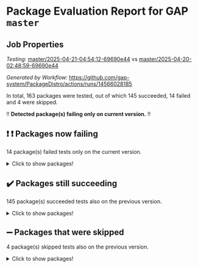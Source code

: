 # Package Evaluation Report for GAP `master`

## Job Properties

*Testing:* [master/2025-04-21-04:54:12-69690e44](https://github.com/gap-system/PackageDistro/blob/data/reports/master/2025-04-21-04:54:12-69690e44) vs [master/2025-04-20-02:48:59-69690e44](https://github.com/gap-system/PackageDistro/blob/data/reports/master/2025-04-20-02:48:59-69690e44)

*Generated by Workflow:* https://github.com/gap-system/PackageDistro/actions/runs/14566028185

In total, 163 packages were tested, out of which 145 succeeded, 14 failed and 4 were skipped.

:bangbang: **Detected package(s) failing only on current version.** :bangbang:

## :exclamation: :exclamation: Packages now failing

14 package(s) failed tests only on the current version.
<details><summary>Click to show packages!</summary>

- atlasrep 2.1.9 [(failure)](https://github.com/gap-system/PackageDistro/actions/runs/14566028185/job/40858385886) vs atlasrep 2.1.9 [(success)](https://github.com/gap-system/PackageDistro/actions/runs/14555149844/job/40831238375)
- corefreesub 0.6 [(failure)](https://github.com/gap-system/PackageDistro/actions/runs/14566028185/job/40858390108) vs corefreesub 0.6 [(success)](https://github.com/gap-system/PackageDistro/actions/runs/14555149844/job/40831242182)
- ctbllib 1.3.9 [(failure)](https://github.com/gap-system/PackageDistro/actions/runs/14566028185/job/40858391245) vs ctbllib 1.3.9 [(success)](https://github.com/gap-system/PackageDistro/actions/runs/14555149844/job/40831243145)
- cubefree 1.20 [(failure)](https://github.com/gap-system/PackageDistro/actions/runs/14566028185/job/40858391427) vs cubefree 1.20 [(success)](https://github.com/gap-system/PackageDistro/actions/runs/14555149844/job/40831243277)
- grpconst 2.6.5 [(failure)](https://github.com/gap-system/PackageDistro/actions/runs/14566028185/job/40858399109) vs grpconst 2.6.5 [(success)](https://github.com/gap-system/PackageDistro/actions/runs/14555149844/job/40831247239)
- lins 0.9 [(failure)](https://github.com/gap-system/PackageDistro/actions/runs/14566028185/job/40858406376) vs lins 0.9 [(success)](https://github.com/gap-system/PackageDistro/actions/runs/14555149844/job/40831252661)
- majoranaalgebras 1.5.2 [(failure)](https://github.com/gap-system/PackageDistro/actions/runs/14566028185/job/40858407122) vs majoranaalgebras 1.5.2 [(success)](https://github.com/gap-system/PackageDistro/actions/runs/14555149844/job/40831253362)
- orb 5.0.0 [(failure)](https://github.com/gap-system/PackageDistro/actions/runs/14566028185/job/40858409470) vs orb 5.0.0 [(success)](https://github.com/gap-system/PackageDistro/actions/runs/14555149844/job/40831255650)
- packagemanager 1.6.2 [(failure)](https://github.com/gap-system/PackageDistro/actions/runs/14566028185/job/40858409618) vs packagemanager 1.6.2 [(success)](https://github.com/gap-system/PackageDistro/actions/runs/14555149844/job/40831255780)
- recog 1.4.4 [(failure)](https://github.com/gap-system/PackageDistro/actions/runs/14566028185/job/40858412620) vs recog 1.4.4 [(success)](https://github.com/gap-system/PackageDistro/actions/runs/14555149844/job/40831257695)
- semigroups 5.5.0 [(failure)](https://github.com/gap-system/PackageDistro/actions/runs/14566028185/job/40858414286) vs semigroups 5.5.0 [(success)](https://github.com/gap-system/PackageDistro/actions/runs/14555149844/job/40831258537)
- utils 0.89 [(failure)](https://github.com/gap-system/PackageDistro/actions/runs/14566028185/job/40858421474) vs utils 0.89 [(success)](https://github.com/gap-system/PackageDistro/actions/runs/14555149844/job/40831262928)
- wedderga 4.10.5 [(failure)](https://github.com/gap-system/PackageDistro/actions/runs/14566028185/job/40858422019) vs wedderga 4.10.5 [(success)](https://github.com/gap-system/PackageDistro/actions/runs/14555149844/job/40831263633)
- xmod 2.92 [(failure)](https://github.com/gap-system/PackageDistro/actions/runs/14566028185/job/40858422436) vs xmod 2.92 [(success)](https://github.com/gap-system/PackageDistro/actions/runs/14555149844/job/40831264003)
</details>

## :heavy_check_mark: Packages still succeeding

145 package(s) succeeded tests also on the previous version.
<details><summary>Click to show packages!</summary>

- 4ti2interface 2024.11-01 [(success)](https://github.com/gap-system/PackageDistro/actions/runs/14566028185/job/40858378669)
- ace 5.7.0 [(success)](https://github.com/gap-system/PackageDistro/actions/runs/14566028185/job/40858379094)
- aclib 1.3.2 [(success)](https://github.com/gap-system/PackageDistro/actions/runs/14566028185/job/40858379366)
- agt 0.3.1 [(success)](https://github.com/gap-system/PackageDistro/actions/runs/14566028185/job/40858379584)
- alco 1.1.1 [(success)](https://github.com/gap-system/PackageDistro/actions/runs/14566028185/job/40858379838)
- alnuth 3.2.1 [(success)](https://github.com/gap-system/PackageDistro/actions/runs/14566028185/job/40858380112)
- anupq 3.3.1 [(success)](https://github.com/gap-system/PackageDistro/actions/runs/14566028185/job/40858385447)
- autodoc 2023.06.19 [(success)](https://github.com/gap-system/PackageDistro/actions/runs/14566028185/job/40858386212)
- automata 1.16 [(success)](https://github.com/gap-system/PackageDistro/actions/runs/14566028185/job/40858387638)
- automgrp 1.3.3 [(success)](https://github.com/gap-system/PackageDistro/actions/runs/14566028185/job/40858388506)
- autpgrp 1.11.1 [(success)](https://github.com/gap-system/PackageDistro/actions/runs/14566028185/job/40858388748)
- cap 2025.04-04 [(success)](https://github.com/gap-system/PackageDistro/actions/runs/14566028185/job/40858388890)
- caratinterface 2.3.7 [(success)](https://github.com/gap-system/PackageDistro/actions/runs/14566028185/job/40858389056)
- cddinterface 2024.09.02 [(success)](https://github.com/gap-system/PackageDistro/actions/runs/14566028185/job/40858389235)
- circle 1.6.6 [(success)](https://github.com/gap-system/PackageDistro/actions/runs/14566028185/job/40858389411)
- classicpres 1.22 [(success)](https://github.com/gap-system/PackageDistro/actions/runs/14566028185/job/40858389614)
- cohomolo 1.6.11 [(success)](https://github.com/gap-system/PackageDistro/actions/runs/14566028185/job/40858389745)
- congruence 1.2.7 [(success)](https://github.com/gap-system/PackageDistro/actions/runs/14566028185/job/40858389937)
- corelg 1.57 [(success)](https://github.com/gap-system/PackageDistro/actions/runs/14566028185/job/40858390245)
- crime 1.6 [(success)](https://github.com/gap-system/PackageDistro/actions/runs/14566028185/job/40858390393)
- crisp 1.4.6 [(success)](https://github.com/gap-system/PackageDistro/actions/runs/14566028185/job/40858390569)
- crypting 0.10.5 [(success)](https://github.com/gap-system/PackageDistro/actions/runs/14566028185/job/40858390727)
- cryst 4.1.27 [(success)](https://github.com/gap-system/PackageDistro/actions/runs/14566028185/job/40858390877)
- crystcat 1.1.10 [(success)](https://github.com/gap-system/PackageDistro/actions/runs/14566028185/job/40858391046)
- curlinterface 2.4.0 [(success)](https://github.com/gap-system/PackageDistro/actions/runs/14566028185/job/40858391616)
- cvec 2.8.3 [(success)](https://github.com/gap-system/PackageDistro/actions/runs/14566028185/job/40858391794)
- datastructures 0.3.1 [(success)](https://github.com/gap-system/PackageDistro/actions/runs/14566028185/job/40858391957)
- deepthought 1.0.8 [(success)](https://github.com/gap-system/PackageDistro/actions/runs/14566028185/job/40858392085)
- design 1.8.2 [(success)](https://github.com/gap-system/PackageDistro/actions/runs/14566028185/job/40858392271)
- difsets 2.3.1 [(success)](https://github.com/gap-system/PackageDistro/actions/runs/14566028185/job/40858392440)
- digraphs 1.10.0 [(success)](https://github.com/gap-system/PackageDistro/actions/runs/14566028185/job/40858392625)
- edim 1.3.8 [(success)](https://github.com/gap-system/PackageDistro/actions/runs/14566028185/job/40858392811)
- example 4.4.0 [(success)](https://github.com/gap-system/PackageDistro/actions/runs/14566028185/job/40858393058)
- examplesforhomalg 2023.10-01 [(success)](https://github.com/gap-system/PackageDistro/actions/runs/14566028185/job/40858393241)
- factint 1.6.3 [(success)](https://github.com/gap-system/PackageDistro/actions/runs/14566028185/job/40858393511)
- ferret 1.0.14 [(success)](https://github.com/gap-system/PackageDistro/actions/runs/14566028185/job/40858393701)
- fga 1.5.0 [(success)](https://github.com/gap-system/PackageDistro/actions/runs/14566028185/job/40858393937)
- fining 1.5.6 [(success)](https://github.com/gap-system/PackageDistro/actions/runs/14566028185/job/40858394228)
- float 1.0.7 [(success)](https://github.com/gap-system/PackageDistro/actions/runs/14566028185/job/40858394482)
- format 1.4.4 [(success)](https://github.com/gap-system/PackageDistro/actions/runs/14566028185/job/40858394692)
- forms 1.2.12 [(success)](https://github.com/gap-system/PackageDistro/actions/runs/14566028185/job/40858394916)
- fplsa 1.2.6 [(success)](https://github.com/gap-system/PackageDistro/actions/runs/14566028185/job/40858395159)
- fr 2.4.13 [(success)](https://github.com/gap-system/PackageDistro/actions/runs/14566028185/job/40858395395)
- francy 2.0.3 [(success)](https://github.com/gap-system/PackageDistro/actions/runs/14566028185/job/40858395666)
- fwtree 1.3 [(success)](https://github.com/gap-system/PackageDistro/actions/runs/14566028185/job/40858395932)
- gapdoc 1.6.7 [(success)](https://github.com/gap-system/PackageDistro/actions/runs/14566028185/job/40858396201)
- gauss 2024.11-01 [(success)](https://github.com/gap-system/PackageDistro/actions/runs/14566028185/job/40858396499)
- gaussforhomalg 2024.08-01 [(success)](https://github.com/gap-system/PackageDistro/actions/runs/14566028185/job/40858396755)
- gbnp 1.1.0 [(success)](https://github.com/gap-system/PackageDistro/actions/runs/14566028185/job/40858397049)
- generalizedmorphismsforcap 2025.02-01 [(success)](https://github.com/gap-system/PackageDistro/actions/runs/14566028185/job/40858397326)
- genss 1.6.9 [(success)](https://github.com/gap-system/PackageDistro/actions/runs/14566028185/job/40858397582)
- gradedmodules 2024.12-01 [(success)](https://github.com/gap-system/PackageDistro/actions/runs/14566028185/job/40858397946)
- gradedringforhomalg 2024.07-01 [(success)](https://github.com/gap-system/PackageDistro/actions/runs/14566028185/job/40858398220)
- grape 4.9.2 [(success)](https://github.com/gap-system/PackageDistro/actions/runs/14566028185/job/40858398485)
- groupoids 1.76 [(success)](https://github.com/gap-system/PackageDistro/actions/runs/14566028185/job/40858398801)
- guarana 0.96.3 [(success)](https://github.com/gap-system/PackageDistro/actions/runs/14566028185/job/40858399359)
- guava 3.20 [(success)](https://github.com/gap-system/PackageDistro/actions/runs/14566028185/job/40858399874)
- hap 1.66 [(success)](https://github.com/gap-system/PackageDistro/actions/runs/14566028185/job/40858400220)
- hapcryst 0.1.15 [(success)](https://github.com/gap-system/PackageDistro/actions/runs/14566028185/job/40858400593)
- hecke 1.5.4 [(success)](https://github.com/gap-system/PackageDistro/actions/runs/14566028185/job/40858400942)
- help 4.0 [(success)](https://github.com/gap-system/PackageDistro/actions/runs/14566028185/job/40858401314)
- homalg 2024.01-01 [(success)](https://github.com/gap-system/PackageDistro/actions/runs/14566028185/job/40858401645)
- homalgtocas 2023.11-01 [(success)](https://github.com/gap-system/PackageDistro/actions/runs/14566028185/job/40858401943)
- ibnp 0.15 [(success)](https://github.com/gap-system/PackageDistro/actions/runs/14566028185/job/40858402233)
- idrel 2.48 [(success)](https://github.com/gap-system/PackageDistro/actions/runs/14566028185/job/40858402697)
- images 1.3.3 [(success)](https://github.com/gap-system/PackageDistro/actions/runs/14566028185/job/40858403126)
- intpic 0.4.0 [(success)](https://github.com/gap-system/PackageDistro/actions/runs/14566028185/job/40858403552)
- io 4.9.1 [(success)](https://github.com/gap-system/PackageDistro/actions/runs/14566028185/job/40858403847)
- io_forhomalg 2023.02-04 [(success)](https://github.com/gap-system/PackageDistro/actions/runs/14566028185/job/40858404145)
- irredsol 1.4.4 [(success)](https://github.com/gap-system/PackageDistro/actions/runs/14566028185/job/40858404341)
- json 2.2.2 [(success)](https://github.com/gap-system/PackageDistro/actions/runs/14566028185/job/40858404499)
- jupyterkernel 1.5.1 [(success)](https://github.com/gap-system/PackageDistro/actions/runs/14566028185/job/40858404663)
- jupyterviz 1.5.6 [(success)](https://github.com/gap-system/PackageDistro/actions/runs/14566028185/job/40858404817)
- kan 1.37 [(success)](https://github.com/gap-system/PackageDistro/actions/runs/14566028185/job/40858404996)
- kbmag 1.5.11 [(success)](https://github.com/gap-system/PackageDistro/actions/runs/14566028185/job/40858405146)
- laguna 3.9.7 [(success)](https://github.com/gap-system/PackageDistro/actions/runs/14566028185/job/40858405382)
- liealgdb 2.2.1 [(success)](https://github.com/gap-system/PackageDistro/actions/runs/14566028185/job/40858405580)
- liepring 2.9.1 [(success)](https://github.com/gap-system/PackageDistro/actions/runs/14566028185/job/40858405773)
- liering 2.4.2 [(success)](https://github.com/gap-system/PackageDistro/actions/runs/14566028185/job/40858405960)
- linearalgebraforcap 2025.04-01 [(success)](https://github.com/gap-system/PackageDistro/actions/runs/14566028185/job/40858406165)
- localizeringforhomalg 2023.10-01 [(success)](https://github.com/gap-system/PackageDistro/actions/runs/14566028185/job/40858406555)
- loops 3.4.4 [(success)](https://github.com/gap-system/PackageDistro/actions/runs/14566028185/job/40858406750)
- lpres 1.1.1 [(success)](https://github.com/gap-system/PackageDistro/actions/runs/14566028185/job/40858406896)
- mapclass 1.4.6 [(success)](https://github.com/gap-system/PackageDistro/actions/runs/14566028185/job/40858407298)
- matgrp 0.71 [(success)](https://github.com/gap-system/PackageDistro/actions/runs/14566028185/job/40858407426)
- matricesforhomalg 2024.11-02 [(success)](https://github.com/gap-system/PackageDistro/actions/runs/14566028185/job/40858407572)
- modisom 3.0.0 [(success)](https://github.com/gap-system/PackageDistro/actions/runs/14566028185/job/40858407738)
- modulepresentationsforcap 2024.09-02 [(success)](https://github.com/gap-system/PackageDistro/actions/runs/14566028185/job/40858407909)
- modules 2024.12-01 [(success)](https://github.com/gap-system/PackageDistro/actions/runs/14566028185/job/40858408072)
- monoidalcategories 2025.03-02 [(success)](https://github.com/gap-system/PackageDistro/actions/runs/14566028185/job/40858408209)
- nconvex 2024.12-01 [(success)](https://github.com/gap-system/PackageDistro/actions/runs/14566028185/job/40858408391)
- nilmat 1.4.2 [(success)](https://github.com/gap-system/PackageDistro/actions/runs/14566028185/job/40858408544)
- nock 1.5 [(success)](https://github.com/gap-system/PackageDistro/actions/runs/14566028185/job/40858408681)
- normalizinterface 1.4.0 [(success)](https://github.com/gap-system/PackageDistro/actions/runs/14566028185/job/40858408832)
- nq 2.5.11 [(success)](https://github.com/gap-system/PackageDistro/actions/runs/14566028185/job/40858409008)
- numericalsgps 1.4.0 [(success)](https://github.com/gap-system/PackageDistro/actions/runs/14566028185/job/40858409167)
- openmath 11.5.3 [(success)](https://github.com/gap-system/PackageDistro/actions/runs/14566028185/job/40858409321)
- patternclass 2.4.5 [(success)](https://github.com/gap-system/PackageDistro/actions/runs/14566028185/job/40858409789)
- permut 2.0.5 [(success)](https://github.com/gap-system/PackageDistro/actions/runs/14566028185/job/40858410032)
- polenta 1.3.11 [(success)](https://github.com/gap-system/PackageDistro/actions/runs/14566028185/job/40858410538)
- polymaking 0.8.7 [(success)](https://github.com/gap-system/PackageDistro/actions/runs/14566028185/job/40858410720)
- primgrp 3.4.4 [(success)](https://github.com/gap-system/PackageDistro/actions/runs/14566028185/job/40858410887)
- profiling 2.6.0 [(success)](https://github.com/gap-system/PackageDistro/actions/runs/14566028185/job/40858411057)
- qdistrnd 0.9.5 [(success)](https://github.com/gap-system/PackageDistro/actions/runs/14566028185/job/40858411220)
- qpa 1.35 [(success)](https://github.com/gap-system/PackageDistro/actions/runs/14566028185/job/40858411405)
- quagroup 1.8.4 [(success)](https://github.com/gap-system/PackageDistro/actions/runs/14566028185/job/40858411609)
- radiroot 2.9 [(success)](https://github.com/gap-system/PackageDistro/actions/runs/14566028185/job/40858411846)
- rcwa 4.7.1 [(success)](https://github.com/gap-system/PackageDistro/actions/runs/14566028185/job/40858412074)
- rds 1.8 [(success)](https://github.com/gap-system/PackageDistro/actions/runs/14566028185/job/40858412364)
- repndecomp 1.3.0 [(success)](https://github.com/gap-system/PackageDistro/actions/runs/14566028185/job/40858412875)
- repsn 3.1.2 [(success)](https://github.com/gap-system/PackageDistro/actions/runs/14566028185/job/40858413082)
- resclasses 4.7.3 [(success)](https://github.com/gap-system/PackageDistro/actions/runs/14566028185/job/40858413304)
- ringsforhomalg 2024.11-02 [(success)](https://github.com/gap-system/PackageDistro/actions/runs/14566028185/job/40858413541)
- sco 2023.08-01 [(success)](https://github.com/gap-system/PackageDistro/actions/runs/14566028185/job/40858413751)
- scscp 2.4.3 [(success)](https://github.com/gap-system/PackageDistro/actions/runs/14566028185/job/40858414017)
- sglppow 2.4 [(success)](https://github.com/gap-system/PackageDistro/actions/runs/14566028185/job/40858414601)
- sgpviz 0.999.6 [(success)](https://github.com/gap-system/PackageDistro/actions/runs/14566028185/job/40858414861)
- simpcomp 2.1.14 [(success)](https://github.com/gap-system/PackageDistro/actions/runs/14566028185/job/40858415088)
- singular 2024.06.03 [(success)](https://github.com/gap-system/PackageDistro/actions/runs/14566028185/job/40858415357)
- sl2reps 1.1 [(success)](https://github.com/gap-system/PackageDistro/actions/runs/14566028185/job/40858415596)
- sla 1.6.2 [(success)](https://github.com/gap-system/PackageDistro/actions/runs/14566028185/job/40858415925)
- smallantimagmas 0.3.0 [(success)](https://github.com/gap-system/PackageDistro/actions/runs/14566028185/job/40858416295)
- smallgrp 1.5.4 [(success)](https://github.com/gap-system/PackageDistro/actions/runs/14566028185/job/40858416612)
- smallsemi 0.7.2 [(success)](https://github.com/gap-system/PackageDistro/actions/runs/14566028185/job/40858416878)
- sonata 2.9.6 [(success)](https://github.com/gap-system/PackageDistro/actions/runs/14566028185/job/40858417157)
- sophus 1.27 [(success)](https://github.com/gap-system/PackageDistro/actions/runs/14566028185/job/40858417463)
- sotgrps 1.3 [(success)](https://github.com/gap-system/PackageDistro/actions/runs/14566028185/job/40858417755)
- spinsym 1.5.2 [(success)](https://github.com/gap-system/PackageDistro/actions/runs/14566028185/job/40858417999)
- standardff 1.0 [(success)](https://github.com/gap-system/PackageDistro/actions/runs/14566028185/job/40858418271)
- symbcompcc 1.3.2 [(success)](https://github.com/gap-system/PackageDistro/actions/runs/14566028185/job/40858418657)
- thelma 1.3 [(success)](https://github.com/gap-system/PackageDistro/actions/runs/14566028185/job/40858418955)
- tomlib 1.2.11 [(success)](https://github.com/gap-system/PackageDistro/actions/runs/14566028185/job/40858419260)
- toolsforhomalg 2024.09-01 [(success)](https://github.com/gap-system/PackageDistro/actions/runs/14566028185/job/40858419573)
- toric 1.9.6 [(success)](https://github.com/gap-system/PackageDistro/actions/runs/14566028185/job/40858419877)
- transgrp 3.6.5 [(success)](https://github.com/gap-system/PackageDistro/actions/runs/14566028185/job/40858420137)
- typeset 1.2.2 [(success)](https://github.com/gap-system/PackageDistro/actions/runs/14566028185/job/40858420445)
- ugaly 4.1.3 [(success)](https://github.com/gap-system/PackageDistro/actions/runs/14566028185/job/40858420724)
- unipot 1.6 [(success)](https://github.com/gap-system/PackageDistro/actions/runs/14566028185/job/40858420969)
- unitlib 4.2.0 [(success)](https://github.com/gap-system/PackageDistro/actions/runs/14566028185/job/40858421222)
- uuid 0.7 [(success)](https://github.com/gap-system/PackageDistro/actions/runs/14566028185/job/40858421649)
- walrus 0.9991 [(success)](https://github.com/gap-system/PackageDistro/actions/runs/14566028185/job/40858421827)
- wpe 0.8 [(success)](https://github.com/gap-system/PackageDistro/actions/runs/14566028185/job/40858422252)
- xmodalg 1.32 [(success)](https://github.com/gap-system/PackageDistro/actions/runs/14566028185/job/40858422593)
- yangbaxter 0.10.6 [(success)](https://github.com/gap-system/PackageDistro/actions/runs/14566028185/job/40858422743)
- zeromqinterface 0.16 [(success)](https://github.com/gap-system/PackageDistro/actions/runs/14566028185/job/40858422893)
</details>

## :heavy_minus_sign: Packages that were skipped

4 package(s) skipped tests also on the previous version.
<details><summary>Click to show packages!</summary>

- browse 1.8.21 [(skipped)](https://github.com/gap-system/PackageDistro/actions/runs/14566028185/job/40855380068)
- itc 1.5.1 [(skipped)](https://github.com/gap-system/PackageDistro/actions/runs/14566028185/job/40855380068)
- polycyclic 2.16 [(skipped)](https://github.com/gap-system/PackageDistro/actions/runs/14566028185/job/40855380068)
- xgap 4.32 [(skipped)](https://github.com/gap-system/PackageDistro/actions/runs/14566028185/job/40855380068)
</details>

